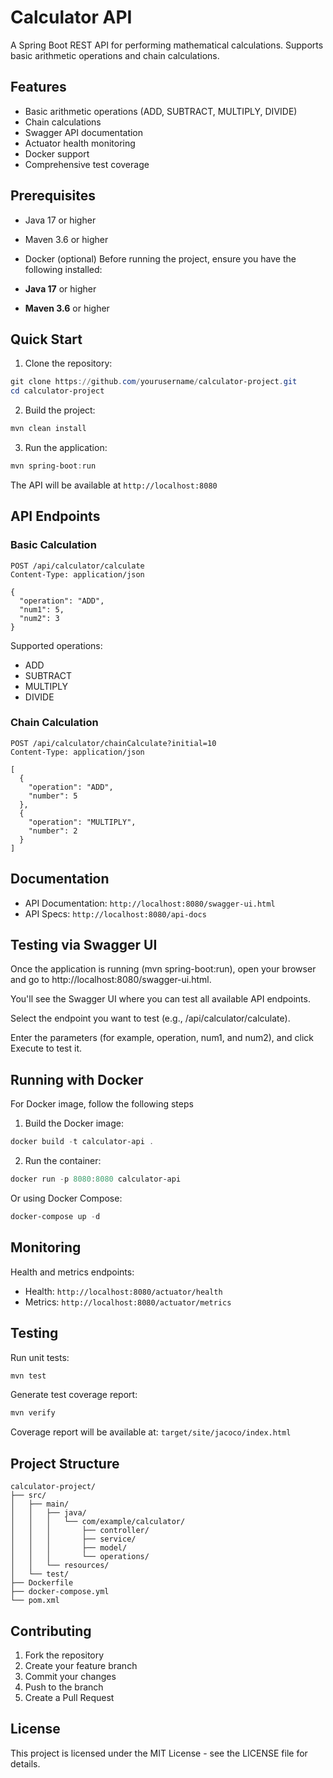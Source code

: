 # Calculator API

A Spring Boot REST API for performing mathematical calculations. Supports basic arithmetic operations and chain calculations.

## Features

- Basic arithmetic operations (ADD, SUBTRACT, MULTIPLY, DIVIDE)
- Chain calculations
- Swagger API documentation
- Actuator health monitoring
- Docker support
- Comprehensive test coverage

## Prerequisites

- Java 17 or higher
- Maven 3.6 or higher
- Docker (optional)
Before running the project, ensure you have the following installed:

- **Java 17** or higher
- **Maven 3.6** or higher

## Quick Start

1. Clone the repository:
```powershell
git clone https://github.com/yourusername/calculator-project.git
cd calculator-project
```

2. Build the project:
```powershell
mvn clean install
```

3. Run the application:
```powershell
mvn spring-boot:run
```

The API will be available at `http://localhost:8080`

## API Endpoints

### Basic Calculation
```http
POST /api/calculator/calculate
Content-Type: application/json

{
  "operation": "ADD",
  "num1": 5,
  "num2": 3
}
```
Supported operations:
- ADD
- SUBTRACT
- MULTIPLY
- DIVIDE

### Chain Calculation
```http
POST /api/calculator/chainCalculate?initial=10
Content-Type: application/json

[
  {
    "operation": "ADD",
    "number": 5
  },
  {
    "operation": "MULTIPLY",
    "number": 2
  }
]
```

## Documentation

- API Documentation: `http://localhost:8080/swagger-ui.html`
- API Specs: `http://localhost:8080/api-docs`
## Testing via Swagger UI
Once the application is running (mvn spring-boot:run), open your browser and go to http://localhost:8080/swagger-ui.html.

You'll see the Swagger UI where you can test all available API endpoints.

Select the endpoint you want to test (e.g., /api/calculator/calculate).

Enter the parameters (for example, operation, num1, and num2), and click Execute to test it.
## Running with Docker

For Docker image, follow the following steps

1. Build the Docker image:
```powershell
docker build -t calculator-api .
```

2. Run the container:
```powershell
docker run -p 8080:8080 calculator-api
```

Or using Docker Compose:
```powershell
docker-compose up -d
```

## Monitoring

Health and metrics endpoints:
- Health: `http://localhost:8080/actuator/health`
- Metrics: `http://localhost:8080/actuator/metrics`

## Testing

Run unit tests:
```powershell
mvn test
```

Generate test coverage report:
```powershell
mvn verify
```

Coverage report will be available at: `target/site/jacoco/index.html`

## Project Structure

```
calculator-project/
├── src/
│   ├── main/
│   │   ├── java/
│   │   │   └── com/example/calculator/
│   │   │       ├── controller/
│   │   │       ├── service/
│   │   │       ├── model/
│   │   │       └── operations/
│   │   └── resources/
│   └── test/
├── Dockerfile
├── docker-compose.yml
└── pom.xml
```

## Contributing

1. Fork the repository
2. Create your feature branch
3. Commit your changes
4. Push to the branch
5. Create a Pull Request

## License

This project is licensed under the MIT License - see the LICENSE file for details.